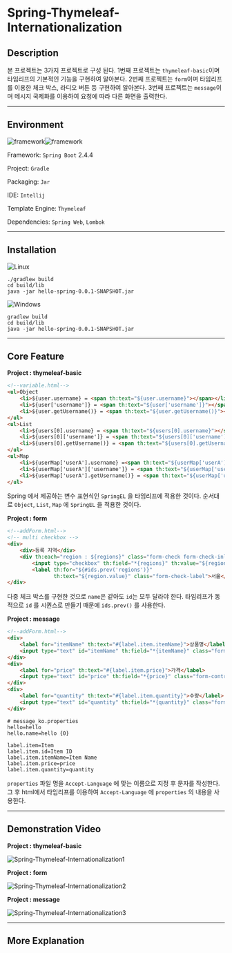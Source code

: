 # Spring-Thymeleaf-Internationalization



## Description

본 프로젝트는 3가지 프로젝트로 구성 된다. 1번째 프로젝트는 `thymeleaf-basic`이며 타임리프의 기본적인 기능을 구현하여 알아본다. 2번째 프로젝트는 `form`이며 타임리프를 이용한 체크 박스, 라디오 버튼 등 구현하여 알아본다. 3번째 프로젝트는 `message`이며 메시지 국제화를 이용하여 요청에 따라 다른 화면을 출력한다.



------



## Environment

<img alt="framework" src ="https://img.shields.io/badge/Framework-SpringBoot-green"/><img alt="framework" src ="https://img.shields.io/badge/Language-java-b07219"/> 

Framework: `Spring Boot` 2.4.4

Project: `Gradle`

Packaging: `Jar`

IDE: `Intellij`

Template Engine: `Thymeleaf`

Dependencies: `Spring Web`, `Lombok`



------



## Installation





![Linux](https://img.shields.io/badge/Linux-FCC624?style=for-the-badge&logo=linux&logoColor=black) 

```
./gradlew build
cd build/lib
java -jar hello-spring-0.0.1-SNAPSHOT.jar
```



![Windows](https://img.shields.io/badge/Windows-0078D6?style=for-the-badge&logo=windows&logoColor=white) 

```
gradlew build
cd build/lib
java -jar hello-spring-0.0.1-SNAPSHOT.jar
```



------



## Core Feature



**Project : thymeleaf-basic**

```html
<!--variable.html-->
<ul>Object
    <li>${user.username} = <span th:text="${user.username}"></span></li>
    <li>${user['username']} = <span th:text="${user['username']}"></span></li>
    <li>${user.getUsername()} = <span th:text="${user.getUsername()}"></span></li>
</ul>
<ul>List
    <li>${users[0].username} = <span th:text="${users[0].username}"></span></li>
    <li>${users[0]['username']} = <span th:text="${users[0]['username']}"></span></li>
    <li>${users[0].getUsername()} = <span th:text="${users[0].getUsername()}"></span></li>
</ul>
<ul>Map
    <li>${userMap['userA'].username} =<span th:text="${userMap['userA'].username}"></span></li>
    <li>${userMap['userA']['username']} = <span th:text="${userMap['userA']['username']}"></span></li>
    <li>${userMap['userA'].getUsername()} = <span th:text="${userMap['userA'].getUsername()}"></span></li>
</ul>
```

Spring 에서 제공하는 변수 표현식인 `SpringEL` 을 타임리프에 적용한 것이다. 순서대로 `Object`, `List`, `Map` 에 `SpringEL` 을 적용한 것이다.



**Project : form**

```html
<!--addForm.html-->
<!-- multi checkbox -->
<div>
    <div>등록 지역</div>
    <div th:each="region : ${regions}" class="form-check form-check-inline">
        <input type="checkbox" th:field="*{regions}" th:value="${region.key}" class="form-check-input">
        <label th:for="${#ids.prev('regions')}"
               th:text="${region.value}" class="form-check-label">서울</label></div>
</div>
```

다중 체크 박스를 구현한 것으로 `name`은 같아도 `id`는 모두 달라야 한다. 타임리프가 동적으로 `id` 를 시퀀스로 만들기 때문에 `ids.prev()` 를 사용한다.



**Project : message**

```html
<!--addForm.html-->
<div>
    <label for="itemName" th:text="#{label.item.itemName}">상품명</label>
    <input type="text" id="itemName" th:field="*{itemName}" class="form-control" placeholder="이름을 입력하세요">
</div>
<div>
    <label for="price" th:text="#{label.item.price}">가격</label>
    <input type="text" id="price" th:field="*{price}" class="form-control" placeholder="가격을 입력하세요">
</div>
<div>
    <label for="quantity" th:text="#{label.item.quantity}">수량</label>
    <input type="text" id="quantity" th:field="*{quantity}" class="form-control" placeholder="수량을 입력하세요">
</div>
```

```properties
# message_ko.properties
hello=hello
hello.name=hello {0}

label.item=Item
label.item.id=Item ID
label.item.itemName=Item Name
label.item.price=price
label.item.quantity=quantity
```

`properties` 파일 명을 `Accept-Language` 에 맞는 이름으로 지정 후 문자를 작성한다. 그 후 html에서 타임리프를 이용하여 `Accept-Language` 에 `properties` 의 내용을 사용한다.



------



## Demonstration Video



**Project : thymeleaf-basic**

![Spring-Thymeleaf-Internationalization1](/home/mwkang/Downloads/Spring-Thymeleaf-Internationalization1.gif)



**Project : form**

![Spring-Thymeleaf-Internationalization2](/home/mwkang/Downloads/Spring-Thymeleaf-Internationalization2.gif)



**Project : message**

![Spring-Thymeleaf-Internationalization3](/home/mwkang/Downloads/Spring-Thymeleaf-Internationalization3.gif)



------



## More Explanation

